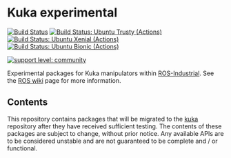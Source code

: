 # Kuka experimental

[![Build Status](http://build.ros.org/job/Kdev__kuka_experimental__ubuntu_xenial_amd64/badge/icon)](http://build.ros.org/job/Kdev__kuka_experimental__ubuntu_xenial_amd64)
[![Build Status: Ubuntu Trusty (Actions)](https://github.com/ros-industrial/kuka_experimental/workflows/CI%20-%20Ubuntu%20Trusty/badge.svg?branch=indigo-devel)](https://github.com/ros-industrial/kuka_experimental/actions?query=workflow%3A%22CI+-+Ubuntu+Trusty%22)
[![Build Status: Ubuntu Xenial (Actions)](https://github.com/ros-industrial/kuka_experimental/workflows/CI%20-%20Ubuntu%20Xenial/badge.svg?branch=indigo-devel)](https://github.com/ros-industrial/kuka_experimental/actions?query=workflow%3A%22CI+-+Ubuntu+Xenial%22)
[![Build Status: Ubuntu Bionic (Actions)](https://github.com/ros-industrial/kuka_experimental/workflows/CI%20-%20Ubuntu%20Bionic/badge.svg?branch=indigo-devel)](https://github.com/ros-industrial/kuka_experimental/actions?query=workflow%3A%22CI+-+Ubuntu+Bionic%22)

[![support level: community](https://img.shields.io/badge/support%20level-community-lightgray.svg)](http://rosindustrial.org/news/2016/10/7/better-supporting-a-growing-ros-industrial-software-platform)

Experimental packages for Kuka manipulators within [ROS-Industrial][].
See the [ROS wiki][] page for more information.

## Contents

This repository contains packages that will be migrated to the [kuka][]
repository after they have received sufficient testing. The contents of
these packages are subject to change, without prior notice. Any available
APIs are to be considered unstable and are not guaranteed to be complete
and / or functional.

[ROS-Industrial]: http://wiki.ros.org/Industrial
[ROS wiki]: http://wiki.ros.org/kuka_experimental
[kuka]: https://github.com/ros-industrial/kuka
